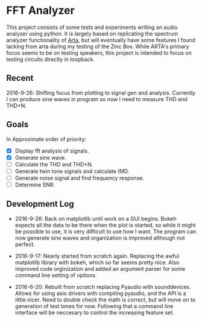 # FFT Analyzer

This project consists of some tests and experiments writing an audio analyzer using python. It is largely based on replicating the spectrum analyzer functionality of [Arta](http://artalabs.hr/), but will eventually have some features I found lacking from arta during my testing of the Zinc Box. While ARTA's primary focus seems to be on testing speakers, this project is intended to focus on testing circuits directly in loopback.


## Recent

2016-9-26: Shifting focus from plotting to signal gen and analysis. Currently I can produce sine waves in program so now I need to measure THD and THD+N.


## Goals

In Approximate order of priority:

- [x] Display fft analysis of signals.
- [x] Generate sine wave.
- [ ] Calculate the THD and THD+N.
- [ ] Generate twin tone signals and calculate IMD.
- [ ] Generate noise signal and find frequency response.
- [ ] Determine SNR.

## Development Log

- 2016-9-26: Back on matplotlib until work on a GUI begins. Bokeh expects all the data to be there when the plot is started, so while it might be possible to use, it is very difficult to use how I want. The program can now generate sine waves and organization is improved although not perfect.

- 2016-9-17: Nearly started from scratch again. Replacing the awful matplotlib library with bokeh, which so far seems pretty nice. Also improved code orginization and added an argument parser for some command line setting of options.

- 2016-6-20: Rebuilt from scratch replacing Pyaudio with sounddevices. Allows for using asio drivers with compiling pyaudio, and the API is a little nicer. Need to double check the math is correct, but will move on to generation of test tones for now. Following that a command line interface will be neccesary to control the increasing feature set.
